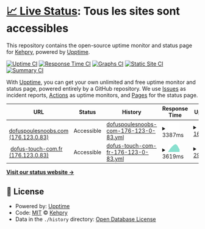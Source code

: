 # [📈 Live Status](https://Kehpry.github.io/phishcheck): <!--live status--> **Tous les sites sont accessibles**

This repository contains the open-source uptime monitor and status page for [Kehpry](https://Kehpry.github.io/phishcheck), powered by [Upptime](https://github.com/upptime/upptime).

[![Uptime CI](https://github.com/Kehpry/phishcheck/workflows/Uptime%20CI/badge.svg)](https://github.com/Kehpry/phishcheck/actions?query=workflow%3A%22Uptime+CI%22)
[![Response Time CI](https://github.com/Kehpry/phishcheck/workflows/Response%20Time%20CI/badge.svg)](https://github.com/Kehpry/phishcheck/actions?query=workflow%3A%22Response+Time+CI%22)
[![Graphs CI](https://github.com/Kehpry/phishcheck/workflows/Graphs%20CI/badge.svg)](https://github.com/Kehpry/phishcheck/actions?query=workflow%3A%22Graphs+CI%22)
[![Static Site CI](https://github.com/Kehpry/phishcheck/workflows/Static%20Site%20CI/badge.svg)](https://github.com/Kehpry/phishcheck/actions?query=workflow%3A%22Static+Site+CI%22)
[![Summary CI](https://github.com/Kehpry/phishcheck/workflows/Summary%20CI/badge.svg)](https://github.com/Kehpry/phishcheck/actions?query=workflow%3A%22Summary+CI%22)

With [Upptime](https://upptime.js.org), you can get your own unlimited and free uptime monitor and status page, powered entirely by a GitHub repository. We use [Issues](https://github.com/Kehpry/phishcheck/issues) as incident reports, [Actions](https://github.com/Kehpry/phishcheck/actions) as uptime monitors, and [Pages](https://Kehpry.github.io/phishcheck) for the status page.

<!--start: status pages-->
<!-- This summary is generated by Upptime (https://github.com/upptime/upptime) -->
<!-- Do not edit this manually, your changes will be overwritten -->
<!-- prettier-ignore -->
| URL | Status | History | Response Time | Uptime |
| --- | ------ | ------- | ------------- | ------ |
| <img alt="" src="https://favicons.githubusercontent.com/dofuspoulesnoobs.com" height="13"> [dofuspoulesnoobs.com (176.123.0.83)](https://dofuspoulesnoobs.com/quetes/hell-minale/) | Accessible | [dofuspoulesnoobs-com-176-123-0-83.yml](https://github.com/Kehpry/phishcheck/commits/HEAD/history/dofuspoulesnoobs-com-176-123-0-83.yml) | <details><summary><img alt="Response time graph" src="./graphs/dofuspoulesnoobs-com-176-123-0-83/response-time-week.png" height="20"> 3387ms</summary><br><a href="https://phishcheck.dofhelp.fr/history/dofuspoulesnoobs-com-176-123-0-83"><img alt="Response time 3387" src="https://img.shields.io/endpoint?url=https%3A%2F%2Fraw.githubusercontent.com%2FKehpry%2Fphishcheck%2FHEAD%2Fapi%2Fdofuspoulesnoobs-com-176-123-0-83%2Fresponse-time.json"></a><br><a href="https://phishcheck.dofhelp.fr/history/dofuspoulesnoobs-com-176-123-0-83"><img alt="24-hour response time 3387" src="https://img.shields.io/endpoint?url=https%3A%2F%2Fraw.githubusercontent.com%2FKehpry%2Fphishcheck%2FHEAD%2Fapi%2Fdofuspoulesnoobs-com-176-123-0-83%2Fresponse-time-day.json"></a><br><a href="https://phishcheck.dofhelp.fr/history/dofuspoulesnoobs-com-176-123-0-83"><img alt="7-day response time 3387" src="https://img.shields.io/endpoint?url=https%3A%2F%2Fraw.githubusercontent.com%2FKehpry%2Fphishcheck%2FHEAD%2Fapi%2Fdofuspoulesnoobs-com-176-123-0-83%2Fresponse-time-week.json"></a><br><a href="https://phishcheck.dofhelp.fr/history/dofuspoulesnoobs-com-176-123-0-83"><img alt="30-day response time 3387" src="https://img.shields.io/endpoint?url=https%3A%2F%2Fraw.githubusercontent.com%2FKehpry%2Fphishcheck%2FHEAD%2Fapi%2Fdofuspoulesnoobs-com-176-123-0-83%2Fresponse-time-month.json"></a><br><a href="https://phishcheck.dofhelp.fr/history/dofuspoulesnoobs-com-176-123-0-83"><img alt="1-year response time 3387" src="https://img.shields.io/endpoint?url=https%3A%2F%2Fraw.githubusercontent.com%2FKehpry%2Fphishcheck%2FHEAD%2Fapi%2Fdofuspoulesnoobs-com-176-123-0-83%2Fresponse-time-year.json"></a></details> | <details><summary><a href="https://phishcheck.dofhelp.fr/history/dofuspoulesnoobs-com-176-123-0-83">16.99%</a></summary><a href="https://phishcheck.dofhelp.fr/history/dofuspoulesnoobs-com-176-123-0-83"><img alt="All-time uptime 16.99%" src="https://img.shields.io/endpoint?url=https%3A%2F%2Fraw.githubusercontent.com%2FKehpry%2Fphishcheck%2FHEAD%2Fapi%2Fdofuspoulesnoobs-com-176-123-0-83%2Fuptime.json"></a><br><a href="https://phishcheck.dofhelp.fr/history/dofuspoulesnoobs-com-176-123-0-83"><img alt="24-hour uptime 16.99%" src="https://img.shields.io/endpoint?url=https%3A%2F%2Fraw.githubusercontent.com%2FKehpry%2Fphishcheck%2FHEAD%2Fapi%2Fdofuspoulesnoobs-com-176-123-0-83%2Fuptime-day.json"></a><br><a href="https://phishcheck.dofhelp.fr/history/dofuspoulesnoobs-com-176-123-0-83"><img alt="7-day uptime 16.99%" src="https://img.shields.io/endpoint?url=https%3A%2F%2Fraw.githubusercontent.com%2FKehpry%2Fphishcheck%2FHEAD%2Fapi%2Fdofuspoulesnoobs-com-176-123-0-83%2Fuptime-week.json"></a><br><a href="https://phishcheck.dofhelp.fr/history/dofuspoulesnoobs-com-176-123-0-83"><img alt="30-day uptime 16.99%" src="https://img.shields.io/endpoint?url=https%3A%2F%2Fraw.githubusercontent.com%2FKehpry%2Fphishcheck%2FHEAD%2Fapi%2Fdofuspoulesnoobs-com-176-123-0-83%2Fuptime-month.json"></a><br><a href="https://phishcheck.dofhelp.fr/history/dofuspoulesnoobs-com-176-123-0-83"><img alt="1-year uptime 16.99%" src="https://img.shields.io/endpoint?url=https%3A%2F%2Fraw.githubusercontent.com%2FKehpry%2Fphishcheck%2FHEAD%2Fapi%2Fdofuspoulesnoobs-com-176-123-0-83%2Fuptime-year.json"></a></details>
| <img alt="" src="https://favicons.githubusercontent.com/dofus-touch-com.fr" height="13"> [dofus-touch-com.fr (176.123.0.83)](https://dofus-touch-com.fr/fr/mmorpg/actualites/news/faille-aerdalia/) | Accessible | [dofus-touch-com-fr-176-123-0-83.yml](https://github.com/Kehpry/phishcheck/commits/HEAD/history/dofus-touch-com-fr-176-123-0-83.yml) | <details><summary><img alt="Response time graph" src="./graphs/dofus-touch-com-fr-176-123-0-83/response-time-week.png" height="20"> 3619ms</summary><br><a href="https://phishcheck.dofhelp.fr/history/dofus-touch-com-fr-176-123-0-83"><img alt="Response time 3619" src="https://img.shields.io/endpoint?url=https%3A%2F%2Fraw.githubusercontent.com%2FKehpry%2Fphishcheck%2FHEAD%2Fapi%2Fdofus-touch-com-fr-176-123-0-83%2Fresponse-time.json"></a><br><a href="https://phishcheck.dofhelp.fr/history/dofus-touch-com-fr-176-123-0-83"><img alt="24-hour response time 3619" src="https://img.shields.io/endpoint?url=https%3A%2F%2Fraw.githubusercontent.com%2FKehpry%2Fphishcheck%2FHEAD%2Fapi%2Fdofus-touch-com-fr-176-123-0-83%2Fresponse-time-day.json"></a><br><a href="https://phishcheck.dofhelp.fr/history/dofus-touch-com-fr-176-123-0-83"><img alt="7-day response time 3619" src="https://img.shields.io/endpoint?url=https%3A%2F%2Fraw.githubusercontent.com%2FKehpry%2Fphishcheck%2FHEAD%2Fapi%2Fdofus-touch-com-fr-176-123-0-83%2Fresponse-time-week.json"></a><br><a href="https://phishcheck.dofhelp.fr/history/dofus-touch-com-fr-176-123-0-83"><img alt="30-day response time 3619" src="https://img.shields.io/endpoint?url=https%3A%2F%2Fraw.githubusercontent.com%2FKehpry%2Fphishcheck%2FHEAD%2Fapi%2Fdofus-touch-com-fr-176-123-0-83%2Fresponse-time-month.json"></a><br><a href="https://phishcheck.dofhelp.fr/history/dofus-touch-com-fr-176-123-0-83"><img alt="1-year response time 3619" src="https://img.shields.io/endpoint?url=https%3A%2F%2Fraw.githubusercontent.com%2FKehpry%2Fphishcheck%2FHEAD%2Fapi%2Fdofus-touch-com-fr-176-123-0-83%2Fresponse-time-year.json"></a></details> | <details><summary><a href="https://phishcheck.dofhelp.fr/history/dofus-touch-com-fr-176-123-0-83">29.14%</a></summary><a href="https://phishcheck.dofhelp.fr/history/dofus-touch-com-fr-176-123-0-83"><img alt="All-time uptime 29.14%" src="https://img.shields.io/endpoint?url=https%3A%2F%2Fraw.githubusercontent.com%2FKehpry%2Fphishcheck%2FHEAD%2Fapi%2Fdofus-touch-com-fr-176-123-0-83%2Fuptime.json"></a><br><a href="https://phishcheck.dofhelp.fr/history/dofus-touch-com-fr-176-123-0-83"><img alt="24-hour uptime 29.14%" src="https://img.shields.io/endpoint?url=https%3A%2F%2Fraw.githubusercontent.com%2FKehpry%2Fphishcheck%2FHEAD%2Fapi%2Fdofus-touch-com-fr-176-123-0-83%2Fuptime-day.json"></a><br><a href="https://phishcheck.dofhelp.fr/history/dofus-touch-com-fr-176-123-0-83"><img alt="7-day uptime 29.14%" src="https://img.shields.io/endpoint?url=https%3A%2F%2Fraw.githubusercontent.com%2FKehpry%2Fphishcheck%2FHEAD%2Fapi%2Fdofus-touch-com-fr-176-123-0-83%2Fuptime-week.json"></a><br><a href="https://phishcheck.dofhelp.fr/history/dofus-touch-com-fr-176-123-0-83"><img alt="30-day uptime 29.14%" src="https://img.shields.io/endpoint?url=https%3A%2F%2Fraw.githubusercontent.com%2FKehpry%2Fphishcheck%2FHEAD%2Fapi%2Fdofus-touch-com-fr-176-123-0-83%2Fuptime-month.json"></a><br><a href="https://phishcheck.dofhelp.fr/history/dofus-touch-com-fr-176-123-0-83"><img alt="1-year uptime 29.14%" src="https://img.shields.io/endpoint?url=https%3A%2F%2Fraw.githubusercontent.com%2FKehpry%2Fphishcheck%2FHEAD%2Fapi%2Fdofus-touch-com-fr-176-123-0-83%2Fuptime-year.json"></a></details>

<!--end: status pages-->

[**Visit our status website →**](https://Kehpry.github.io/phishcheck)

## 📄 License

- Powered by: [Upptime](https://github.com/upptime/upptime)
- Code: [MIT](./LICENSE) © [Kehpry](https://Kehpry.github.io/phishcheck)
- Data in the `./history` directory: [Open Database License](https://opendatacommons.org/licenses/odbl/1-0/)
